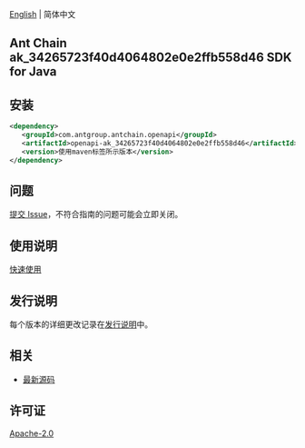 [English](README.md) | 简体中文

## Ant Chain ak_34265723f40d4064802e0e2ffb558d46 SDK for Java

## 安装

```xml
<dependency>
   <groupId>com.antgroup.antchain.openapi</groupId>
   <artifactId>openapi-ak_34265723f40d4064802e0e2ffb558d46</artifactId>
   <version>使用maven标签所示版本</version>
</dependency>
```

## 问题

[提交 Issue](https://github.com/alipay/antchain-openapi-prod-sdk/issues/new)，不符合指南的问题可能会立即关闭。

## 使用说明

[快速使用](https://github.com/alipay/antchain-openapi-prod-sdk)

## 发行说明

每个版本的详细更改记录在[发行说明](./ChangeLog.txt)中。

## 相关

- [最新源码](https://github.com/alipay/antchain-openapi-prod-sdk/)

## 许可证

[Apache-2.0](http://www.apache.org/licenses/LICENSE-2.0)
